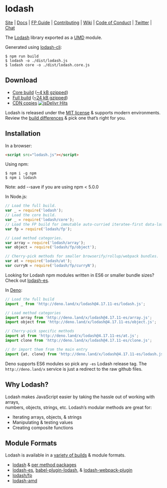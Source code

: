 # lodash

[Site](https://lodash.com/) |
[Docs](https://lodash.com/docs) |
[FP Guide](https://github.com/lodash/lodash/wiki/FP-Guide) |
[Contributing](https://github.com/lodash/lodash/blob/master/.github/CONTRIBUTING.md) |
[Wiki](https://github.com/lodash/lodash/wiki "Changelog, Roadmap, etc.") |
[Code of Conduct](https://js.foundation/community/code-of-conduct) |
[Twitter](https://twitter.com/bestiejs) |
[Chat](https://gitter.im/lodash/lodash)

The [Lodash](https://lodash.com/) library exported as a [UMD](https://github.com/umdjs/umd) module.

Generated using [lodash-cli](https://www.npmjs.com/package/lodash-cli):
```shell
$ npm run build
$ lodash -o ./dist/lodash.js
$ lodash core -o ./dist/lodash.core.js
```

## Download

 * [Core build](https://raw.githubusercontent.com/lodash/lodash/4.17.10-npm/core.js) ([~4 kB gzipped](https://raw.githubusercontent.com/lodash/lodash/4.17.10-npm/core.min.js))
 * [Full build](https://raw.githubusercontent.com/lodash/lodash/4.17.10-npm/lodash.js) ([~24 kB gzipped](https://raw.githubusercontent.com/lodash/lodash/4.17.10-npm/lodash.min.js))
 * [CDN copies](https://www.jsdelivr.com/projects/lodash) [![jsDelivr Hits](https://data.jsdelivr.com/v1/package/npm/lodash/badge)](https://www.jsdelivr.com/package/npm/lodash)

Lodash is released under the [MIT license](https://raw.githubusercontent.com/lodash/lodash/4.17.10-npm/LICENSE) & supports modern environments.<br>
Review the [build differences](https://github.com/lodash/lodash/wiki/build-differences) & pick one that’s right for you.

## Installation

In a browser:
```html
<script src="lodash.js"></script>
```

Using npm:
```shell
$ npm i -g npm
$ npm i lodash
```
Note: add --save if you are using npm < 5.0.0

In Node.js:
```js
// Load the full build.
var _ = require('lodash');
// Load the core build.
var _ = require('lodash/core');
// Load the FP build for immutable auto-curried iteratee-first data-last methods.
var fp = require('lodash/fp');

// Load method categories.
var array = require('lodash/array');
var object = require('lodash/fp/object');

// Cherry-pick methods for smaller browserify/rollup/webpack bundles.
var at = require('lodash/at');
var curryN = require('lodash/fp/curryN');
```

Looking for Lodash npm modules written in ES6 or smaller bundle sizes? Check out [lodash-es](https://www.npmjs.com/package/lodash-es).

In [Deno](https://deno.land/):
```js
// Load the full build
import _ from 'http://deno.land/x/lodash@4.17.11-es/lodash.js';

// Load method categories
import array from 'http://deno.land/x/lodash@4.17.11-es/array.js';
import object from 'http://deno.land/x/lodash@4.17.11-es/object.js';

// Cherry-pick specific methods
import at from 'http://deno.land/x/lodash@4.17.11-es/at.js';
import clone from 'http://deno.land/x/lodash@4.17.11-es/clone.js';

// Or import them from the main entry
import {at, clone} from 'http://deno.land/x/lodash@4.17.11-es/lodash.js';
```
Deno supports ES6 modules so pick any `-es` Lodash release tag. The `http://deno.land/x` service is just a redirect to the raw github files.


## Why Lodash?

Lodash makes JavaScript easier by taking the hassle out of working with arrays,<br>
numbers, objects, strings, etc. Lodash’s modular methods are great for:

 * Iterating arrays, objects, & strings
 * Manipulating & testing values
 * Creating composite functions

## Module Formats

Lodash is available in a [variety of builds](https://lodash.com/custom-builds) & module formats.

 * [lodash](https://www.npmjs.com/package/lodash) & [per method packages](https://www.npmjs.com/search?q=keywords:lodash-modularized)
 * [lodash-es](https://www.npmjs.com/package/lodash-es), [babel-plugin-lodash](https://www.npmjs.com/package/babel-plugin-lodash), & [lodash-webpack-plugin](https://www.npmjs.com/package/lodash-webpack-plugin)
 * [lodash/fp](https://github.com/lodash/lodash/tree/npm/fp)
 * [lodash-amd](https://www.npmjs.com/package/lodash-amd)

